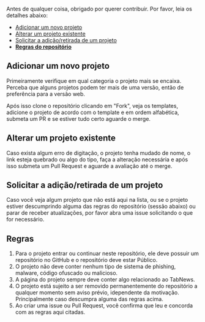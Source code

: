 Antes de qualquer coisa, obrigado por querer contribuir. Por favor, leia os detalhes abaixo:
- [Adicionar um novo projeto](#novoprojeto)
- [Alterar um projeto existente](#alterarprojeto)
- [Solicitar a adição/retirada de um projeto](#solicitarprojeto)
- **[Regras do repositório](#regras)**

<div id="novoprojeto"/>

## Adicionar um novo projeto
Primeiramente verifique em qual categoria o projeto mais se encaixa. Perceba que alguns projetos podem ter mais de uma versão, então de preferência para a versão web.



Após isso clone o repositório clicando em "Fork", veja os templates, adicione o projeto de acordo com o template e em ordem alfabética, submeta um PR e se estiver tudo certo aguarde o merge.


<div id="alterarprojeto"/>

## Alterar um projeto existente
Caso exista algum erro de digitação, o projeto tenha mudado de nome, o link esteja quebrado ou algo do tipo, faça a alteração necessária e após isso submeta um Pull Request e aguarde a avaliação até o merge.


<div id="solicitarprojeto"/>

## Solicitar a adição/retirada de um projeto
Caso você veja algum projeto que não está aqui na lista, ou se o projeto estiver descumprindo alguma das regras do repositório (sessão abaixo) ou parar de receber atualizações, por favor abra uma issue solicitando o que for necessário.


<div id="regras"/>

## Regras
1. Para o projeto entrar ou continuar neste repositório, ele deve possuir um repositório no GitHub e o repositório deve estar Público.
2. O projeto não deve conter nenhum tipo de sistema de phishing, malware, código ofuscado ou malicioso.
3. A página do projeto sempre deve conter algo relacionado ao TabNews.
4. O projeto está sujeito a ser removido permanentemente do repositório a qualquer momento sem aviso prévio, idependente da motivação. Principalmente caso descumpra alguma das regras acima.
5. Ao criar uma issue ou Pull Request, você confirma que leu e concorda com as regras aqui citadas.
